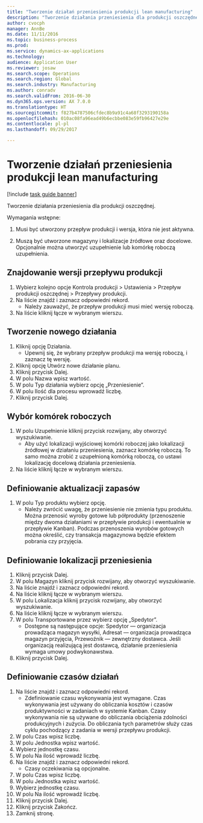 ```yaml
--- 
title: "Tworzenie działań przeniesienia produkcji lean manufacturing"
description: "Tworzenie działania przeniesienia dla produkcji oszczędnej."
author: cvocph
manager: AnnBe
ms.date: 11/11/2016
ms.topic: business-process
ms.prod: 
ms.service: dynamics-ax-applications
ms.technology: 
audience: Application User
ms.reviewer: josaw
ms.search.scope: Operations
ms.search.region: Global
ms.search.industry: Manufacturing
ms.author: conradv
ms.search.validFrom: 2016-06-30
ms.dyn365.ops.version: AX 7.0.0
ms.translationtype: HT
ms.sourcegitcommit: f827b4787506cfdec8b9a91c4a68f3293190158a
ms.openlocfilehash: 010ac08fa96ead49b6ecbbe083e59fb96427e29e
ms.contentlocale: pl-pl
ms.lasthandoff: 09/29/2017

---
```

# <a name="create-transfer-activities-for-lean-manufacturing"></a>Tworzenie działań przeniesienia produkcji lean manufacturing

[!include [task guide banner](../../includes/task-guide-banner.md)]

Tworzenie działania przeniesienia dla produkcji oszczędnej. 

Wymagania wstępne: 

1. Musi być utworzony przepływ produkcji i wersja, która nie jest aktywna.

2. Muszą być utworzone magazyny i lokalizacje źródłowe oraz docelowe. Opcjonalnie można utworzyć uzupełnienie lub komórkę roboczą uzupełnienia.


## <a name="find-the-production-flow-version"></a>Znajdowanie wersji przepływu produkcji
1. Wybierz kolejno opcje Kontrola produkcji > Ustawienia > Przepływ produkcji oszczędnej > Przepływy produkcji.
2. Na liście znajdź i zaznacz odpowiedni rekord.
    * Należy zauważyć, że przepływ produkcji musi mieć wersję roboczą.  
3. Na liście kliknij łącze w wybranym wierszu.

## <a name="create-a-new-activity"></a>Tworzenie nowego działania
1. Kliknij opcję Działania.
    * Upewnij się, że wybrany przepływ produkcji ma wersję roboczą, i zaznacz tę wersję.  
2. Kliknij opcję Utwórz nowe działanie planu.
3. Kliknij przycisk Dalej.
4. W polu Nazwa wpisz wartość.
5. W polu Typ działania wybierz opcję „Przeniesienie”.
6. W polu Ilość dla procesu wprowadź liczbę.
7. Kliknij przycisk Dalej.

## <a name="select-the-work-cells"></a>Wybór komórek roboczych
1. W polu Uzupełnienie kliknij przycisk rozwijany, aby otworzyć wyszukiwanie.
    * Aby użyć lokalizacji wyjściowej komórki roboczej jako lokalizacji źródłowej w działaniu przeniesienia, zaznacz komórkę roboczą. To samo można zrobić z uzupełnioną komórką roboczą, co ustawi lokalizację docelową działania przeniesienia.  
2. Na liście kliknij łącze w wybranym wierszu.

## <a name="define-the-inventory-updates"></a>Definiowanie aktualizacji zapasów
1. W polu Typ produktu wybierz opcję.
    * Należy zwrócić uwagę, że przeniesienie nie zmienia typu produktu. Można przenosić wyroby gotowe lub półprodukty (przenoszenie między dwoma działaniami w przepływie produkcji i ewentualnie w przepływie Kanban).     Podczas przenoszenia wyrobów gotowych można określić, czy transakcja magazynowa będzie efektem pobrania czy przyjęcia.  

## <a name="define-the-transfer-locations"></a>Definiowanie lokalizacji przeniesienia
1. Kliknij przycisk Dalej.
2. W polu Magazyn kliknij przycisk rozwijany, aby otworzyć wyszukiwanie.
3. Na liście znajdź i zaznacz odpowiedni rekord.
4. Na liście kliknij łącze w wybranym wierszu.
5. W polu Lokalizacja kliknij przycisk rozwijany, aby otworzyć wyszukiwanie.
6. Na liście kliknij łącze w wybranym wierszu.
7. W polu Transportowane przez wybierz opcję „Spedytor”.
    * Dostępne są następujące opcje: Spedytor — organizacja prowadząca magazyn wysyłki, Adresat — organizacja prowadząca magazyn przyjęcia, Przewoźnik — zewnętrzny dostawca. Jeśli organizacją realizującą jest dostawcą, działanie przeniesienia wymaga umowy podwykonawstwa.  
8. Kliknij przycisk Dalej.

## <a name="define-the-activity-times"></a>Definiowanie czasów działań
1. Na liście znajdź i zaznacz odpowiedni rekord.
    * Zdefiniowanie czasu wykonywania jest wymagane. Czas wykonywania jest używany do obliczania kosztów i czasów produktywności w zadaniach w systemie Kanban. Czasy wykonywania nie są używane do obliczania obciążenia zdolności produkcyjnych i zużycia. Do obliczania tych parametrów służy czas cyklu pochodzący z zadania w wersji przepływu produkcji.  
2. W polu Czas wpisz liczbę.
3. W polu Jednostka wpisz wartość.
4. Wybierz jednostkę czasu.
5. W polu Na ilość wprowadź liczbę.
6. Na liście znajdź i zaznacz odpowiedni rekord.
    * Czasy oczekiwania są opcjonalne.  
7. W polu Czas wpisz liczbę.
8. W polu Jednostka wpisz wartość.
9. Wybierz jednostkę czasu.
10. W polu Na ilość wprowadź liczbę.
11. Kliknij przycisk Dalej.
12. Kliknij przycisk Zakończ.
13. Zamknij stronę.


